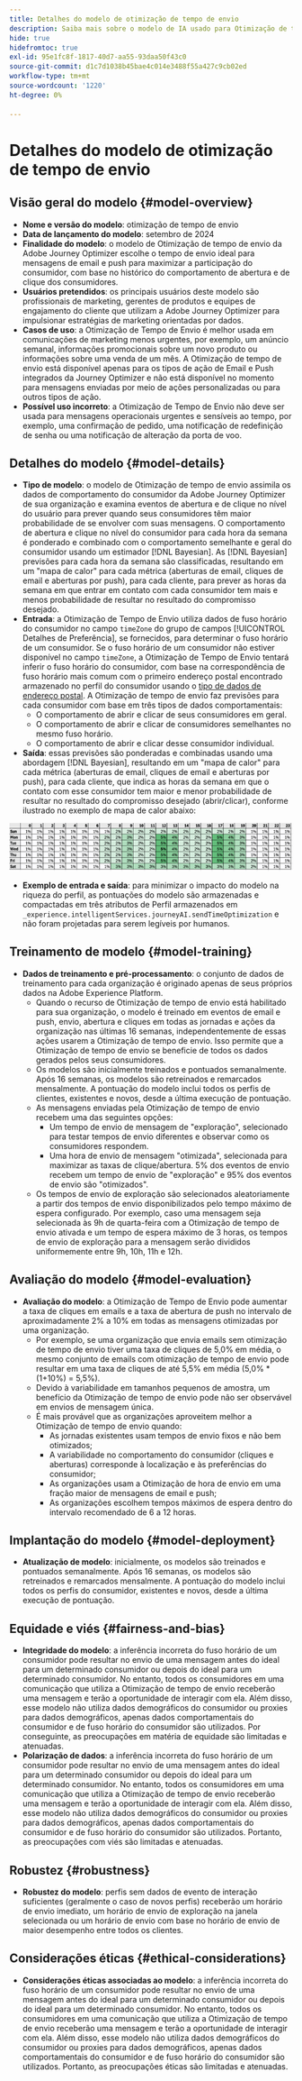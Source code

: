 ```yaml
---
title: Detalhes do modelo de otimização de tempo de envio
description: Saiba mais sobre o modelo de IA usado para Otimização de tempo de envio no Adobe Journey Optimizer.
hide: true
hidefromtoc: true
exl-id: 95e1fc8f-1817-40d7-aa55-93daa50f43c0
source-git-commit: d1c7d1038b45bae4c014e3488f55a427c9cb02ed
workflow-type: tm+mt
source-wordcount: '1220'
ht-degree: 0%

---
```


# Detalhes do modelo de otimização de tempo de envio

## Visão geral do modelo {#model-overview}

* **Nome e versão do modelo**: otimização de tempo de envio
* **Data de lançamento do modelo**: setembro de 2024
* **Finalidade do modelo**: o modelo de Otimização de tempo de envio da Adobe Journey Optimizer escolhe o tempo de envio ideal para mensagens de email e push para maximizar a participação do consumidor, com base no histórico do comportamento de abertura e de clique dos consumidores.
* **Usuários pretendidos**: os principais usuários deste modelo são profissionais de marketing, gerentes de produtos e equipes de engajamento do cliente que utilizam a Adobe Journey Optimizer para impulsionar estratégias de marketing orientadas por dados.
* **Casos de uso**: a Otimização de Tempo de Envio é melhor usada em comunicações de marketing menos urgentes, por exemplo, um anúncio semanal, informações promocionais sobre um novo produto ou informações sobre uma venda de um mês. A Otimização de tempo de envio está disponível apenas para os tipos de ação de Email e Push integrados da Journey Optimizer e não está disponível no momento para mensagens enviadas por meio de ações personalizadas ou para outros tipos de ação.
* **Possível uso incorreto**: a Otimização de Tempo de Envio não deve ser usada para mensagens operacionais urgentes e sensíveis ao tempo, por exemplo, uma confirmação de pedido, uma notificação de redefinição de senha ou uma notificação de alteração da porta de voo.

## Detalhes do modelo {#model-details}

* **Tipo de modelo**: o modelo de Otimização de tempo de envio assimila os dados de comportamento do consumidor da Adobe Journey Optimizer de sua organização e examina eventos de abertura e de clique no nível do usuário para prever quando seus consumidores têm maior probabilidade de se envolver com suas mensagens. O comportamento de abertura e clique no nível do consumidor para cada hora da semana é ponderado e combinado com o comportamento semelhante e geral do consumidor usando um estimador [!DNL Bayesian]. As [!DNL Bayesian] previsões para cada hora da semana são classificadas, resultando em um &quot;mapa de calor&quot; para cada métrica (aberturas de email, cliques de email e aberturas por push), para cada cliente, para prever as horas da semana em que entrar em contato com cada consumidor tem mais e menos probabilidade de resultar no resultado do compromisso desejado.
* **Entrada**: a Otimização de Tempo de Envio utiliza dados de fuso horário do consumidor no campo `timeZone` do grupo de campos [!UICONTROL Detalhes de Preferência], se fornecidos, para determinar o fuso horário de um consumidor. Se o fuso horário de um consumidor não estiver disponível no campo `timeZone`, a Otimização de Tempo de Envio tentará inferir o fuso horário do consumidor, com base na correspondência de fuso horário mais comum com o primeiro endereço postal encontrado armazenado no perfil do consumidor usando o [tipo de dados de endereço postal](../../xdm/data-types/postal-address.md). A Otimização de tempo de envio faz previsões para cada consumidor com base em três tipos de dados comportamentais:
   * O comportamento de abrir e clicar de seus consumidores em geral.
   * O comportamento de abrir e clicar de consumidores semelhantes no mesmo fuso horário.
   * O comportamento de abrir e clicar desse consumidor individual.
* **Saída**: essas previsões são ponderadas e combinadas usando uma abordagem [!DNL Bayesian], resultando em um &quot;mapa de calor&quot; para cada métrica (aberturas de email, cliques de email e aberturas por push), para cada cliente, que indica as horas da semana em que o contato com esse consumidor tem maior e menor probabilidade de resultar no resultado do compromisso desejado (abrir/clicar), conforme ilustrado no exemplo de mapa de calor abaixo:

![O mapa de calor de Otimização de Tempo de Envio.](../images/models/send-time-optimization.png)

* **Exemplo de entrada e saída**: para minimizar o impacto do modelo na riqueza do perfil, as pontuações do modelo são armazenadas e compactadas em três atributos de Perfil armazenados em `_experience.intelligentServices.journeyAI.sendTimeOptimization` e não foram projetadas para serem legíveis por humanos.

## Treinamento de modelo {#model-training}

* **Dados de treinamento e pré-processamento**: o conjunto de dados de treinamento para cada organização é originado apenas de seus próprios dados na Adobe Experience Platform.
   * Quando o recurso de Otimização de tempo de envio está habilitado para sua organização, o modelo é treinado em eventos de email e push, envio, abertura e cliques em todas as jornadas e ações da organização nas últimas 16 semanas, independentemente de essas ações usarem a Otimização de tempo de envio. Isso permite que a Otimização de tempo de envio se beneficie de todos os dados gerados pelos seus consumidores.
   * Os modelos são inicialmente treinados e pontuados semanalmente. Após 16 semanas, os modelos são retreinados e remarcados mensalmente. A pontuação do modelo inclui todos os perfis de clientes, existentes e novos, desde a última execução de pontuação.
   * As mensagens enviadas pela Otimização de tempo de envio recebem uma das seguintes opções:
      * Um tempo de envio de mensagem de &quot;exploração&quot;, selecionado para testar tempos de envio diferentes e observar como os consumidores respondem.
      * Uma hora de envio de mensagem &quot;otimizada&quot;, selecionada para maximizar as taxas de clique/abertura. 5% dos eventos de envio recebem um tempo de envio de &quot;exploração&quot; e 95% dos eventos de envio são &quot;otimizados&quot;.
   * Os tempos de envio de exploração são selecionados aleatoriamente a partir dos tempos de envio disponibilizados pelo tempo máximo de espera configurado. Por exemplo, caso uma mensagem seja selecionada às 9h de quarta-feira com a Otimização de tempo de envio ativada e um tempo de espera máximo de 3 horas, os tempos de envio de exploração para a mensagem serão divididos uniformemente entre 9h, 10h, 11h e 12h.

## Avaliação do modelo {#model-evaluation}

* **Avaliação do modelo**: a Otimização de Tempo de Envio pode aumentar a taxa de cliques em emails e a taxa de abertura de push no intervalo de aproximadamente 2% a 10% em todas as mensagens otimizadas por uma organização.
   * Por exemplo, se uma organização que envia emails sem otimização de tempo de envio tiver uma taxa de cliques de 5,0% em média, o mesmo conjunto de emails com otimização de tempo de envio pode resultar em uma taxa de cliques de até 5,5% em média (5,0% * (1+10%) = 5,5%).
   * Devido à variabilidade em tamanhos pequenos de amostra, um benefício da Otimização de tempo de envio pode não ser observável em envios de mensagem única.
   * É mais provável que as organizações aproveitem melhor a Otimização de tempo de envio quando:
      * As jornadas existentes usam tempos de envio fixos e não bem otimizados;
      * A variabilidade no comportamento do consumidor (cliques e aberturas) corresponde à localização e às preferências do consumidor;
      * As organizações usam a Otimização de hora de envio em uma fração maior de mensagens de email e push;
      * As organizações escolhem tempos máximos de espera dentro do intervalo recomendado de 6 a 12 horas.

## Implantação do modelo {#model-deployment}

* **Atualização de modelo**: inicialmente, os modelos são treinados e pontuados semanalmente. Após 16 semanas, os modelos são retreinados e remarcados mensalmente. A pontuação do modelo inclui todos os perfis do consumidor, existentes e novos, desde a última execução de pontuação.

## Equidade e viés {#fairness-and-bias}

* **Integridade do modelo**: a inferência incorreta do fuso horário de um consumidor pode resultar no envio de uma mensagem antes do ideal para um determinado consumidor ou depois do ideal para um determinado consumidor. No entanto, todos os consumidores em uma comunicação que utiliza a Otimização de tempo de envio receberão uma mensagem e terão a oportunidade de interagir com ela. Além disso, esse modelo não utiliza dados demográficos do consumidor ou proxies para dados demográficos, apenas dados comportamentais do consumidor e de fuso horário do consumidor são utilizados. Por conseguinte, as preocupações em matéria de equidade são limitadas e atenuadas.
* **Polarização de dados**: a inferência incorreta do fuso horário de um consumidor pode resultar no envio de uma mensagem antes do ideal para um determinado consumidor ou depois do ideal para um determinado consumidor. No entanto, todos os consumidores em uma comunicação que utiliza a Otimização de tempo de envio receberão uma mensagem e terão a oportunidade de interagir com ela. Além disso, esse modelo não utiliza dados demográficos do consumidor ou proxies para dados demográficos, apenas dados comportamentais do consumidor e de fuso horário do consumidor são utilizados. Portanto, as preocupações com viés são limitadas e atenuadas.

## Robustez {#robustness}

* **Robustez do modelo**: perfis sem dados de evento de interação suficientes (geralmente o caso de novos perfis) receberão um horário de envio imediato, um horário de envio de exploração na janela selecionada ou um horário de envio com base no horário de envio de maior desempenho entre todos os clientes.

## Considerações éticas {#ethical-considerations}

* **Considerações éticas associadas ao modelo**: a inferência incorreta do fuso horário de um consumidor pode resultar no envio de uma mensagem antes do ideal para um determinado consumidor ou depois do ideal para um determinado consumidor. No entanto, todos os consumidores em uma comunicação que utiliza a Otimização de tempo de envio receberão uma mensagem e terão a oportunidade de interagir com ela. Além disso, esse modelo não utiliza dados demográficos do consumidor ou proxies para dados demográficos, apenas dados comportamentais do consumidor e de fuso horário do consumidor são utilizados. Portanto, as preocupações éticas são limitadas e atenuadas.